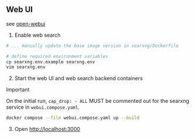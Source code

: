## Web UI

see [open-webui](https://github.com/open-webui/open-webui) 

1. Enable web search

  ```bash
  # ... manually update the base image version in searxng/Dockerfile

  # define required environment variables
  cp searxng.env.example searxng.env
  vim searxng.env
  ```

2. Start the web UI and web search backend containers

  > [!IMPORTANT]
  > 
  > On the initial run, `cap_drop: - ALL` MUST be commented out for the searxng 
  > service in `webui.compose.yaml`.

  ```bash
  docker compose --file webui.compose.yaml up --build
  ```

3. Open [http://localhost:3000](http://localhost:3000)  

